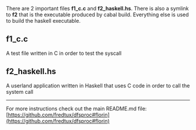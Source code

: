 There are 2 important files **f1_c.c** and **f2_haskell.hs**. There is also a symlink to **f2** that is the executable produced by cabal build. Everything else is used to build the haskell executable.

## f1_c.c
A test file written in C in order to test the syscall

## f2_haskell.hs
A userland application written in Haskell that uses C code in order to call the system call

___
For more instructions check out the main README.md file: [https://github.com/fredtux/dfsproc#florin](https://github.com/fredtux/dfsproc#florin)
